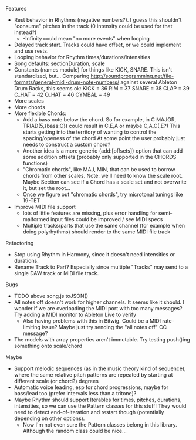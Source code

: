 Features
- Rest behavior in Rhythms (negative numbers?). I guess this shouldn't "consume" pitches in the track (0 intensity could be used for that instead?)
  - -Infinity could mean "no more events" when looping
- Delayed track start. Tracks could have offset, or we could implement and use rests.
- Looping behavior for Rhythm times/durations/intensities
- Song defaults: sectionDuration, scale
- Constants (names module) for things like KICK, SNARE. This isn't standardized, but...
  Comparing http://soundprogramming.net/file-formats/general-midi-drum-note-numbers/ against several Ableton Drum Racks, this seems ok:
    KICK = 36
    RIM = 37
    SNARE = 38
    CLAP = 39
    C_HAT = 42
    O_HAT = 46
    CYMBAL = 49 
- More scales
- More chords
- More flexible Chords:
  - Add a bass note below the chord.
    So for example, in C MAJOR, TRIAD(5,{bass:C}) could result in C,E,A or maybe C,A,C(,E?)
    This starts getting into the territory of wanting to control the spacing/openess of the chord
    At some point the user probably just needs to construct a custom chord?
  - Another idea is a more generic {add:[offsets]} option that can add some addition offsets (probably only supported in the CHORDS functions)
  - "Chromatic chords", like MAJ, MIN, that can be used to borrow chords from other scales.
    Note: we'll need to know the scale root. Maybe Section can see if a Chord has a scale set and not overwrite it, but set the root...
  - Once we figure out "chromatic chords", try microtonal tunings like 19-TET
- Improve MIDI file support 
  - lots of little features are missing, plus error handling for semi-malformed input files could be improved / see MIDI specs
  - Multiple tracks/parts that use the same channel (for example when doing polyrhythms) should render to the same MIDI file track

Refactoring
- Stop using Rhythm in Harmony, since it doesn't need intensities or durations.
- Rename Track to Part? Especially since multiple "Tracks" may send to a single DAW track or MIDI file track.

Bugs
- TODO above song.js toJSON()
- All notes off doesn't work for higher channels. It seems like it should. I wonder if we are overloading the MIDI port with too many messages? Try adding a MIDI monitor to Ableton Live to verify
  - Also having problems with this in Bitwig. Could be a MIDI rate-limiting issue? Maybe just try sending the "all notes off" CC message?
- The models with array properties aren't immutable. Try testing push()ing something onto scale/chord

Maybe
- Support melodic sequences (as in the music theory kind of sequence), where the same relative pitch patterns are repeated by starting at different scale (or chord?) degrees
- Automatic voice leading, esp for chord progressions, maybe for bass/lead too (prefer intervals less than a tritone)?
- Maybe Rhythm should support Iterables for times, pitches, durations, intensities, so we can use
  the Pattern classes for this stuff! They would need to detect end-of-iteration and restart though (potentially depending on other options).
  - Now I'm not even sure the Pattern classes belong in this library. Although the random class could be nice...
